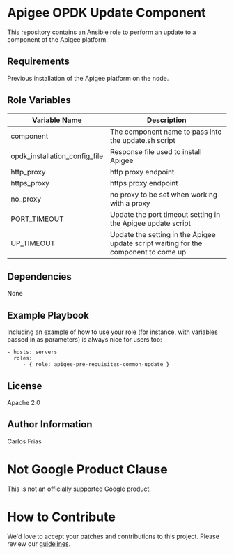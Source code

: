 Apigee OPDK Update Component
=========

This repository contains an Ansible role to perform an update to a component of the Apigee platform. 

Requirements
------------

Previous installation of the Apigee platform on the node.

Role Variables
--------------

| Variable Name | Description |
| --- | --- |
| component | The component name to pass into the update.sh script |
| opdk_installation_config_file | Response file used to install Apigee |
| http_proxy | http proxy endpoint |
| https_proxy | https proxy endpoint |
| no_proxy | no proxy to be set when working with a proxy |
| PORT_TIMEOUT | Update the port timeout setting in the Apigee update script |
| UP_TIMEOUT | Update the setting in the Apigee update script waiting for the component to come up |

Dependencies
------------

None

Example Playbook
----------------

Including an example of how to use your role (for instance, with variables passed in as parameters) is always nice for users too:

    - hosts: servers
      roles:
         - { role: apigee-pre-requisites-common-update }

License
-------

Apache 2.0

Author Information
------------------

Carlos Frias


<!-- BEGIN Google Required Disclaimer -->

# Not Google Product Clause

This is not an officially supported Google product.
<!-- END Google Required Disclaimer -->
<!-- BEGIN Google How To Contribute -->
# How to Contribute

We'd love to accept your patches and contributions to this project. Please review our [guidelines](CONTRIBUTION.md).
<!-- END Google How To Contribute -->
